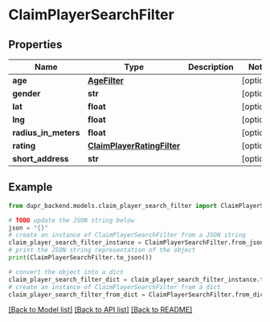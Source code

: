 # ClaimPlayerSearchFilter


## Properties

Name | Type | Description | Notes
------------ | ------------- | ------------- | -------------
**age** | [**AgeFilter**](AgeFilter.md) |  | [optional] 
**gender** | **str** |  | [optional] 
**lat** | **float** |  | [optional] 
**lng** | **float** |  | [optional] 
**radius_in_meters** | **float** |  | [optional] 
**rating** | [**ClaimPlayerRatingFilter**](ClaimPlayerRatingFilter.md) |  | [optional] 
**short_address** | **str** |  | [optional] 

## Example

```python
from dupr_backend.models.claim_player_search_filter import ClaimPlayerSearchFilter

# TODO update the JSON string below
json = "{}"
# create an instance of ClaimPlayerSearchFilter from a JSON string
claim_player_search_filter_instance = ClaimPlayerSearchFilter.from_json(json)
# print the JSON string representation of the object
print(ClaimPlayerSearchFilter.to_json())

# convert the object into a dict
claim_player_search_filter_dict = claim_player_search_filter_instance.to_dict()
# create an instance of ClaimPlayerSearchFilter from a dict
claim_player_search_filter_from_dict = ClaimPlayerSearchFilter.from_dict(claim_player_search_filter_dict)
```
[[Back to Model list]](../README.md#documentation-for-models) [[Back to API list]](../README.md#documentation-for-api-endpoints) [[Back to README]](../README.md)


